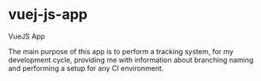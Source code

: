 # vuej-js-app
VueJS App

The main purpose of this app is to perform a tracking system, for my development cycle, providing me with information about branching naming and performing a setup for any CI environment.